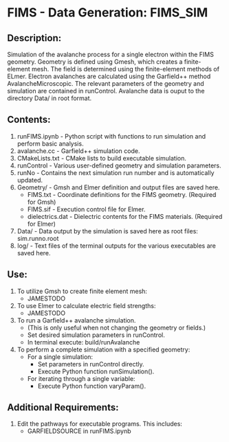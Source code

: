 
# FIMS - Data Generation: FIMS_SIM
## Description:
Simulation of the avalanche process for a single electron within the FIMS geometry.
Geometry is defined using Gmesh, which creates a finite-element mesh.
The field is determined using the finite-element methods of ELmer.
Electron avalanches are calculated using the Garfield++ method AvalancheMicroscopic.
The relevant parameters of the geometry and simulation are contained in runControl.
Avalanche data is ouput to the directory Data/ in root format.

## Contents:
1. runFIMS.ipynb - Python script with functions to run simulation and perform basic analysis.
2. avalanche.cc - Garfield++ simulation code.
3. CMakeLists.txt - CMake lists to build executable simulation.
4. runControl - Various user-defined geometry and simulation parameters.
5. runNo - Contains the next simulation run number and is automatically updated.
6. Geometry/ - Gmsh and Elmer definition and output files are saved here.
   * FIMS.txt - Coordinate definitions for the FIMS geometry. (Required for Gmsh)
   * FIMS.sif - Execution control file for Elmer.
   * dielectrics.dat - Dielectric contents for the FIMS materials. (Required for Elmer)
7. Data/ - Data output by the simulation is saved here as root files: sim.runno.root
8. log/ - Text files of the terminal outputs for the various executables are saved here.

## Use:
1. To utilize Gmsh to create finite element mesh:
   * JAMESTODO
2. To use Elmer to calculate electric field strengths:
   * JAMESTODO
3. To run a Garfield++ avalanche simulation.
   * (This is only useful when not changing the geometry or fields.)
   * Set desired simulation parameters in runControl.
   * In terminal execute: build/runAvalanche
4. To perform a complete simulation with a specified geometry:
   * For a single simulation:
     * Set parameters in runControl directly.
     * Execute Python function runSimulation().
   * For iterating through a single variable:
     * Execute Python function varyParam().

## Additional Requirements:

1. Edit the pathways for executable programs. This includes:
   * GARFIELDSOURCE in runFIMS.ipynb
